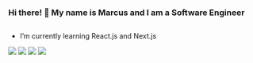### Hi there! 👋 My name is Marcus and I am a Software Engineer
##
- I’m currently learning React.js and Next.js

<!-- <div align="center">
  <a href="https://github.com/marcusvco"></a>
  <img height="180em" src="https://github-readme-stats-seven-pi-51.vercel.app/api?username=marcusvco&show_icons=true&theme=github_dark&count_private=true"/>
  <img height="180em" src="https://github-readme-stats-seven-pi-51.vercel.app/api/top-langs/?username=marcusvco&layout=compact&langs_count=7&theme=github_dark"/>
</div>

## -->

<div>
  <a href="https://leetcode.com/u/marcusvco" target="_blank"><img src="https://img.shields.io/badge/-Leetcode-FFFFFF?style=for-the-badge&logo=LeetCode&logoColor=black" target="_blank"></a>
  <a href="https://www.linkedin.com/in/marcus-co" target="_blank"><img src="https://img.shields.io/badge/LinkedIn-0077B5?style=for-the-badge&logo=linkedin&logoColor=white" target="_blank"></a>
<!--   <a href="https://www.hackerrank.com/marcusvco" target="_blank"><img src="https://img.shields.io/badge/-Hackerrank-2EC866?style=for-the-badge&logo=HackerRank&logoColor=white" target="_blank"></a> -->
  <a href="https://www.instagram.com/marvin.vc" target="_blank"><img src="https://img.shields.io/badge/Instagram-E4405F?style=for-the-badge&logo=instagram&logoColor=white" target="_blank"></a>
  <a href="mailto:marvincarvoliveira@gmail.com" target="_blank"><img src="https://img.shields.io/badge/Gmail-D14836?style=for-the-badge&logo=gmail&logoColor=white" target="_blank"></a>
</div>
